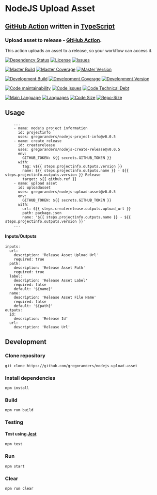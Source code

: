 # NodeJS Upload Asset

## [GitHub Action](https://github.com/features/actions) written in [TypeScript](http://www.typescriptlang.org/)

### Upload asset to release - [GitHub Action](https://github.com/features/actions).

This action uploads an asset to a release, so your workflow can access it.

[![Dependency Status][daviddm-image]][daviddm-url]
[![License][license-image]][license-url]
[![Issues][issues-image]][issues-url]


[![Master Build][master-build-image]][master-url] [![Master Coverage][master-coveralls-image]][master-coveralls-url] [![Master Version][master-version-image]][master-version-url]

[![Development Build][development-build-image]][development-url] [![Development Coverage][development-coveralls-image]][development-coveralls-url] [![Development Version][development-version-image]][development-version-url]

[![Code maintainability][code-maintainability-image]][code-maintainability-url] [![Code issues][code-issues-image]][code-issues-url] [![Code Technical Debt][code-tech-debt-image]][code-tech-debt-url]

[![Main Language](https://img.shields.io/github/languages/top/gregoranders/nodejs-upload-asset)][code-metric-url] [![Languages](https://img.shields.io/github/languages/count/gregoranders/nodejs-upload-asset)][code-metric-url] [![Code Size](https://img.shields.io/github/languages/code-size/gregoranders/nodejs-upload-asset)][code-metric-url] [![Repo-Size](https://img.shields.io/github/repo-size/gregoranders/nodejs-upload-asset)][code-metric-url]

## Usage
```YML
    ...
    - name: nodejs project information
      id: projectinfo
      uses: gregoranders/nodejs-project-info@v0.0.5
    - name: create release
      id: createrelease
      uses: gregoranders/nodejs-create-release@v0.0.5
      env:
        GITHUB_TOKEN: ${{ secrets.GITHUB_TOKEN }}
      with:
        tag: v${{ steps.projectinfo.outputs.version }}
        name: ${{ steps.projectinfo.outputs.name }} - ${{ steps.projectinfo.outputs.version }} Release
        target: ${{ github.ref }}
    - name: upload asset
      id: uploadasset
      uses: gregoranders/nodejs-upload-asset@v0.0.5
      env:
        GITHUB_TOKEN: ${{ secrets.GITHUB_TOKEN }}
      with:
        url: ${{ steps.createrelease.outputs.upload_url }}
        path: package.json
        name: '${{ steps.projectinfo.outputs.name }} - ${{ steps.projectinfo.outputs.version }}'
    ...
```

#### Inputs/Outputs
```YML
inputs:
  url:
    description: 'Release Asset Upload Url'
    required: true
  path:
    description: 'Release Asset Path'
    required: true
  label:
    description: 'Release Asset Label'
    required: false
    default: '${name}'
  name:
    description: 'Release Asset File Name'
    required: false
    default: '${path}'
outputs:
  id:
    description: 'Release Id'
  url:
    description: 'Release Url'
```

## Development

### Clone repository
```SH
git clone https://github.com/gregoranders/nodejs-upload-asset
```

### Install dependencies
```SH
npm install
```

### Build

```SH
npm run build
```

### Testing

#### Test using [Jest](https://jestjs.io/)
```SH
npm test
```

### Run
```SH
npm start
```

### Clear
```SH
npm run clear
```

[release-url]: https://github.com/gregoranders/nodejs-upload-asset/releases
[master-url]: https://github.com/gregoranders/nodejs-upload-asset/tree/master
[development-url]: https://github.com/gregoranders/nodejs-upload-asset/tree/development
[repository-url]: https://github.com/gregoranders/nodejs-upload-asset
[code-metric-url]: https://github.com/gregoranders/nodejs-upload-asset/search?l=TypeScript

[travis-url]: https://travis-ci.org/gregoranders/nodejs-upload-asset
[travis-image]: https://travis-ci.org/gregoranders/nodejs-upload-asset.svg?branch=master

[daviddm-url]: https://david-dm.org/gregoranders/nodejs-upload-asset
[daviddm-image]: https://david-dm.org/gregoranders/nodejs-upload-asset.svg?branch=master

[license-url]: https://github.com/gregoranders/nodejs-upload-asset/blob/master/LICENSE
[license-image]: https://img.shields.io/github/license/gregoranders/nodejs-upload-asset.svg

[master-version-url]: https://github.com/gregoranders/nodejs-upload-asset/blob/master/package.json
[master-version-image]: https://img.shields.io/github/package-json/v/gregoranders/nodejs-upload-asset/master

[development-version-url]: https://github.com/gregoranders/nodejs-upload-asset/blob/development/package.json
[development-version-image]: https://img.shields.io/github/package-json/v/gregoranders/nodejs-upload-asset/development

[issues-url]: https://github.com/gregoranders/nodejs-upload-asset/issues
[issues-image]: https://img.shields.io/github/issues-raw/gregoranders/nodejs-upload-asset.svg

[master-build-image]: https://github.com/gregoranders/nodejs-upload-asset/workflows/Master%20CI/badge.svg
[development-build-image]: https://github.com/gregoranders/nodejs-upload-asset/workflows/Development%20CI/badge.svg

[master-coveralls-url]: https://coveralls.io/github/gregoranders/nodejs-upload-asset?branch=master
[master-coveralls-image]: https://img.shields.io/coveralls/github/gregoranders/nodejs-upload-asset/master
[development-coveralls-image]: https://img.shields.io/coveralls/github/gregoranders/nodejs-upload-asset/development
[development-coveralls-url]: https://coveralls.io/github/gregoranders/nodejs-upload-asset?branch=development

[code-maintainability-url]: https://codeclimate.com/github/gregoranders/nodejs-upload-asset/maintainability
[code-maintainability-image]: https://img.shields.io/codeclimate/maintainability/gregoranders/nodejs-upload-asset

[code-issues-url]: https://codeclimate.com/github/gregoranders/nodejs-upload-asset/maintainability
[code-issues-image]: https://img.shields.io/codeclimate/issues/gregoranders/nodejs-upload-asset

[code-tech-debt-url]: https://codeclimate.com/github/gregoranders/nodejs-upload-asset/maintainability
[code-tech-debt-image]: https://img.shields.io/codeclimate/tech-debt/gregoranders/nodejs-upload-asset
